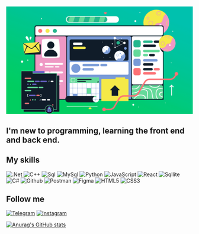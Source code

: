 ![Header](https://github.com/12ed3e34dw/12ed3e34dw/blob/main/assert/Tproger____12_-_____%20—%20копия.png)

## I'm new to programming, learning the front end and back end.

## My skills
![.Net](https://img.shields.io/badge/-Framework-090909?style=for-the-badge&logo=.net&logocolor=dba50f)
![C++](https://img.shields.io/badge/-C++-090909?style=for-the-badge&logo=C&logocolor=ad820c)
![Sql](https://img.shields.io/badge/-Sql-090909?style=for-the-badge&logo=mysql&logocolor=ad820c)
![MySql](https://img.shields.io/badge/-MySql-090909?style=for-the-badge&logo=mysql&logocolor=ad820c)
![Python](https://img.shields.io/badge/-Python-090909?style=for-the-badge&logo=Python&logocolor=ad820c)
![JavaScript](https://img.shields.io/badge/-JavaScript-090909?style=for-the-badge&logo=JavaScript&logocolor=ad820c)
![React](https://img.shields.io/badge/-React-090909?style=for-the-badge&logo=React&logocolor=ad820c)
![Sqllite](https://img.shields.io/badge/-Sqllite-090909?style=for-the-badge&logo=MYSql&logocolor=ad820c)
![C#](https://img.shields.io/badge/-C%23-090909?style=for-the-badge&logo=c-sharp&logoColor=white)
![Github](https://img.shields.io/badge/-GITHUB-090909?style=for-the-badge&logo=GITHUB&logoColor=white)
![Postman](https://img.shields.io/badge/-POSTMAN-090909?style=for-the-badge&logo=POSTMAN&logoColor=white)
![Figma](https://img.shields.io/badge/-Figma-090909?style=for-the-badge&logo=Figma&logoColor=white)
![HTML5](https://img.shields.io/badge/-HTML5-090909?style=for-the-badge&logo=HTML5&logoColor=white)
![CSS3](https://img.shields.io/badge/-CSS3-090909?style=for-the-badge&logo=CSS3&logoColor=white)

 ## Follow me
[![Telegram](https://img.shields.io/badge/-Telegram-090909?style=for-the-badge&logo=Telegram&logocolor=ad820c)](https://web.telegram.org/a/)
[![Instagram](https://img.shields.io/badge/-Instagram-090909?style=for-the-badge&logo=Instagram&logocolor=ad820c)](https://www.instagram.com/v1ad78?igsh=amtsNWZiYm5mbWJs)

[![Anurag's GitHub stats](https://github-readme-stats.vercel.app/api?username=12ed3e34dw&show_icons=true)](https://github.com/anuraghazra/github-readme-stats)



